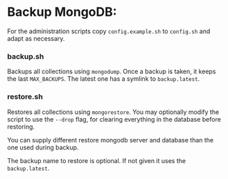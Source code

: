# Backup MongoDB:

For the administration scripts copy `config.example.sh` to `config.sh` and adapt as necessary.

### backup.sh
Backups all collections using `mongodump`.
Once a backup is taken, it keeps the last `MAX_BACKUPS`.
The latest one has a symlink to `backup.latest`.


### restore.sh
Restores all collections using `mongorestore`.
You may optionally modify the script to use the `--drop` flag,
for clearing everything in the database before restoring.

You can supply different restore mongodb server and database than the one used during backup.

The backup name to restore is optional.
If not given it uses the `backup.latest`.
